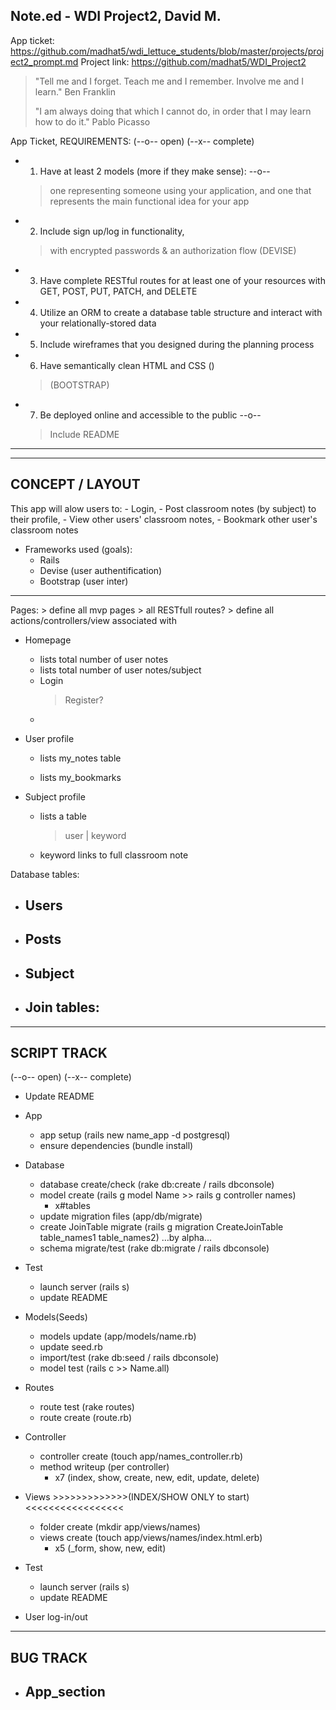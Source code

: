 Note.ed - WDI Project2, David M.
------

App ticket: https://github.com/madhat5/wdi_lettuce_students/blob/master/projects/project2_prompt.md
Project link: https://github.com/madhat5/WDI_Project2


> "Tell me and I forget. Teach me and I remember. Involve me and I learn." Ben Franklin
> 
> "I am always doing that which I cannot do, in order that I may learn how to do it." Pablo Picasso


App Ticket, REQUIREMENTS:
(--o-- open)
(--x-- complete)

- 1. Have at least 2 models (more if they make sense): --o--
    > one representing someone using your application, 
    > and one that represents the main functional idea for your app

- 2. Include sign up/log in functionality, 
    > with encrypted passwords & an authorization flow
    > (DEVISE)

- 3. Have complete RESTful routes for at least one of your resources with GET, POST, PUT, PATCH, and DELETE

- 4. Utilize an ORM to create a database table structure and interact with your relationally-stored data

- 5. Include wireframes that you designed during the planning process

- 6. Have semantically clean HTML and CSS ()
    > (BOOTSTRAP)

- 7. Be deployed online and accessible to the public --o--
    > Include README


------
------
CONCEPT / LAYOUT
------

This app will alow users to:
    - Login,
    - Post classroom notes (by subject) to their profile,
    - View other users' classroom notes,
    - Bookmark other user's classroom notes


- Frameworks used (goals):
    - Rails
    - Devise (user authentification)
    - Bootstrap (user inter)


------

Pages:
    > define all mvp pages
        > all RESTfull routes?
    > define all actions/controllers/view associated with

- Homepage
  - lists total number of user notes
  - lists total number of user notes/subject
  - Login
    > Register?
  - 

- User profile
  - lists my_notes table
    > 
  - lists my_bookmarks

- Subject profile
  - lists a table
    > user | keyword
  - keyword links to full classroom note

Database tables:

- Users
  - 

- Posts
  - 

- Subject
  - 

- Join tables:
  - 


------
SCRIPT TRACK
------
(--o-- open)
(--x-- complete)

- Update README

- App 
    - app setup (rails new name_app -d postgresql)
    - ensure dependencies (bundle install)

- Database 
    - database create/check (rake db:create / rails dbconsole)
    - model create (rails g model Name >> rails g controller names)
        - x#tables
    - update migration files (app/db/migrate)
    - create JoinTable migrate (rails g migration CreateJoinTable table_names1 table_names2) …by alpha...
    - schema migrate/test (rake db:migrate / rails dbconsole)

- Test
    - launch server (rails s)
    - update README

- Models(Seeds) 
    - models update (app/models/name.rb)
    - update seed.rb
    - import/test (rake db:seed / rails dbconsole)
    - model test (rails c >> Name.all)

- Routes
    - route test (rake routes)
    - route create (route.rb)

- Controller
    
    - controller create (touch app/names_controller.rb)
    - method writeup (per controller)
        - x7 (index, show, create, new, edit, update, delete)

- Views >>>>>>>>>>>>>(INDEX/SHOW ONLY to start)<<<<<<<<<<<<<<<<<
    - folder create (mkdir app/views/names)
    - views create (touch app/views/names/index.html.erb)
        - x5 (_form, show, new, edit)

- Test
    - launch server (rails s)
    - update README

- User log-in/out





------
BUG TRACK
------

- App_section
    - 



























